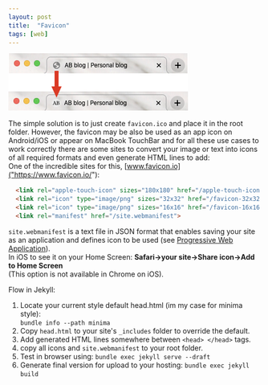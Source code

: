 ```yaml
---
layout: post
title:  "Favicon"
tags: [web]
---
```




![Adding favicon](/assets/images/add_favicon.png)  

The simple solution is to just create `favicon.ico` and place it in the root folder.
However, the favicon may be also be used as an app icon on Android/iOS or appear on MacBook TouchBar and for all these use cases to work correctly there are  some sites to convert your image or text into icons of all required formats and even generate HTML lines to add:  
One of the incredible sites for this, [www.favicon.io]("https://www.favicon.io/"):  

``` HTML
  <link rel="apple-touch-icon" sizes="180x180" href="/apple-touch-icon.png">
  <link rel="icon" type="image/png" sizes="32x32" href="/favicon-32x32.png">
  <link rel="icon" type="image/png" sizes="16x16" href="/favicon-16x16.png">
  <link rel="manifest" href="/site.webmanifest">
```

`site.webmanifest` is a text file in JSON format that enables saving your site as an application and defines icon to be used (see [Progressive Web Application]("https://en.wikipedia.org/wiki/Progressive_web_application")).  
In iOS to see it on your Home Screen: __Safari->your site->Share icon->Add to Home Screen__  
(This option is not available in Chrome on iOS).

Flow in Jekyll:

1. Locate your current style default head.html (im my case for minima style):  
`bundle info --path minima`
1. Copy `head.html` to your site's `_includes` folder to override the default.
1. Add generated HTML lines somewhere between `<head> </head>` tags.
1. copy all icons and `site.webmanifest` to your root folder.
1. Test in browser using:
`bundle exec jekyll serve --draft`
1. Generate final version for upload to your hosting:
`bundle exec jekyll build`
